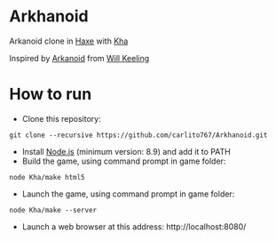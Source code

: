 # Arkhanoid

Arkanoid clone in [Haxe](https://haxe.org/) with [Kha](http://kha.tech/)

Inspired by [Arkanoid](https://github.com/wkeeling/arkanoid) from [Will Keeling](https://github.com/wkeeling)

# How to run

* Clone this repository:
```
git clone --recursive https://github.com/carlito767/Arkhanoid.git
```
* Install [Node.js](https://nodejs.org/) (minimum version: 8.9) and add it to PATH
* Build the game, using command prompt in game folder:

```
node Kha/make html5
```

* Launch the game, using command prompt in game folder:

```
node Kha/make --server
```

* Launch a web browser at this address: http://localhost:8080/
